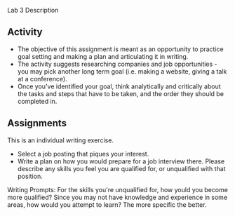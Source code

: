 Lab 3 Description

Activity
--------
* The objective of this assignment is meant as an opportunity to practice goal setting and making a plan and articulating it in writing.
* The activity suggests researching companies and job opportunities - you may pick another long term goal (i.e. making a website, giving a talk at a conference).
* Once you've identified your goal, think analytically and critically about the tasks and steps that have to be taken, and the order they should be completed in.

Assignments
-----------

This is an individual writing exercise.

* Select a job posting that piques your interest.
* Write a plan on how you would prepare for a job interview there.  Please describe any skills you feel you are qualified for, or unqualified with that position.

Writing Prompts:  For the skills you're unqualified for, how yould you become more qualified?  Since you may not have knowledge and experience in some areas, how would you attempt to learn?  The more specific the better.